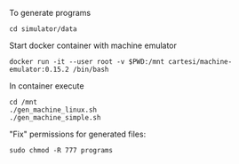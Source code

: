 To generate programs

`cd simulator/data`

Start docker container with machine emulator

`docker run -it --user root -v $PWD:/mnt cartesi/machine-emulator:0.15.2 /bin/bash`

In container execute

```
cd /mnt
./gen_machine_linux.sh
./gen_machine_simple.sh
```

"Fix" permissions for generated files:

`sudo chmod -R 777 programs`